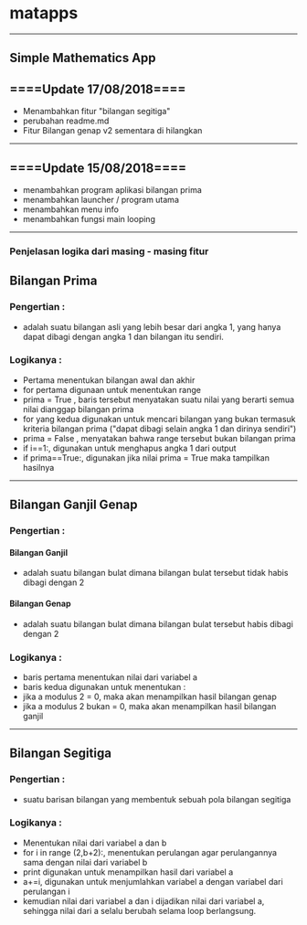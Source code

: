 # matapps
---
Simple Mathematics App
---
====Update 17/08/2018====
---
- Menambahkan fitur "bilangan segitiga"
- perubahan readme.md
- Fitur Bilangan genap v2 sementara di hilangkan
---
====Update 15/08/2018====
---
- menambahkan program aplikasi bilangan prima
- menambahkan launcher / program utama
- menambahkan menu info
- menambahkan fungsi main looping
---
### Penjelasan logika dari masing - masing fitur
## Bilangan Prima
### Pengertian :
- adalah suatu bilangan asli yang lebih besar dari angka 1, yang hanya dapat dibagi dengan angka 1 dan bilangan itu sendiri.
### Logikanya :
- Pertama menentukan bilangan awal dan akhir
- for pertama digunaan untuk menentukan range 
- prima = True , baris tersebut menyatakan suatu nilai yang berarti semua nilai dianggap bilangan prima
- for yang kedua digunakan untuk mencari bilangan yang bukan termasuk kriteria bilangan prima ("dapat dibagi selain angka 1 dan dirinya sendiri")
- prima = False , menyatakan bahwa range tersebut bukan bilangan prima
- if i==1:, digunakan untuk menghapus angka 1 dari output
- if prima==True:, digunakan jika nilai prima = True maka tampilkan hasilnya
---
## Bilangan Ganjil Genap
### Pengertian :
#### Bilangan Ganjil
- adalah suatu bilangan bulat dimana bilangan bulat tersebut tidak habis dibagi dengan 2
#### Bilangan Genap
- adalah suatu bilangan bulat dimana bilangan bulat tersebut habis dibagi dengan 2
### Logikanya :
- baris pertama menentukan nilai dari variabel a
- baris kedua digunakan untuk menentukan :
- jika a modulus 2 = 0, maka akan menampilkan hasil bilangan genap
- jika a modulus 2 bukan = 0, maka akan menampilkan hasil bilangan ganjil
---
## Bilangan Segitiga
### Pengertian :
- suatu barisan bilangan yang membentuk sebuah pola bilangan segitiga
### Logikanya :
- Menentukan nilai dari variabel a dan b
- for i in range (2,b+2):, menentukan perulangan agar perulangannya sama dengan nilai dari variabel b
- print digunakan untuk menampilkan hasil dari variabel a
- a+=i, digunakan untuk menjumlahkan variabel a dengan variabel dari perulangan i
- kemudian nilai dari variabel a dan i dijadikan nilai dari variabel a, sehingga nilai dari a selalu berubah selama loop berlangsung.